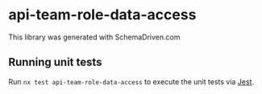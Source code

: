 
# api-team-role-data-access

This library was generated with SchemaDriven.com

## Running unit tests

Run `nx test api-team-role-data-access` to execute the unit tests via [Jest](https://jestjs.io).

